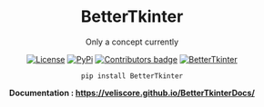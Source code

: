 <div align="center">
  
# BetterTkinter

Only a concept currently

[![License](https://img.shields.io/badge/License-MIT-blue)](https://github.com/VelisCore/BetterTkinter#license)  [![PyPi](https://img.shields.io/badge/PyPi%20Link-FFFF00)](https://pypi.org/project/BetterTkinter/)  <a href="https://github.com/VelisCore/BetterTkinter/blob/master/CONTRIBUTING.md"> <img src="https://img.shields.io/github/contributors-anon/VelisCore/BetterTkinter" alt="Contributors badge" /></a> [![BetterTkinter](https://static.pepy.tech/badge/bettertkinter)](https://pepy.tech/project/BetterTkinter)

```pip install BetterTkinter``` 

<b>Documentation : https://veliscore.github.io/BetterTkinterDocs/</b>

</div>
